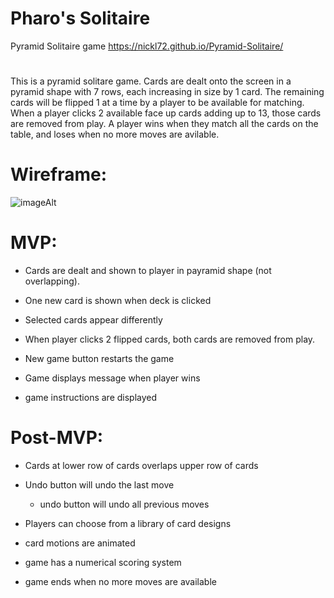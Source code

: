 # Pharo's Solitaire
Pyramid Solitaire game
https://nickl72.github.io/Pyramid-Solitaire/

#

This is a pyramid solitare game. Cards are dealt onto the screen in a pyramid shape with 7 rows, each increasing in size by 1 card. The remaining cards will be flipped 1 at a time by a player to be available for matching. When a player clicks 2 available face up cards adding up to 13, those cards are removed from play. A player wins when they match all the cards on the table, and loses when no more moves are avilable.

# Wireframe:

![imageAlt](https://i.imgur.com/Kvf5eKl.png)

# MVP: 
- Cards are dealt and shown to player in payramid shape (not overlapping). 

- One new card is shown when deck is clicked

- Selected cards appear differently

- When player clicks 2 flipped cards, both cards are removed from play.

- New game button restarts the game

- Game displays message when player wins

- game instructions are displayed


# Post-MVP:

- Cards at lower row of cards overlaps upper row of cards

- Undo button will undo the last move

  * undo button will undo all previous moves

- Players can choose from a library of card designs

- card motions are animated

- game has a numerical scoring system

- game ends when no more moves are available

